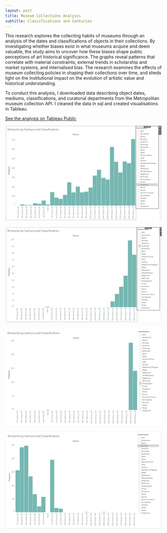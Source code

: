 ```yaml
---
layout: post
title: Museum Collections Analysis
subtitle: Classifications and Centuries
---
```

This research explores the collecting habits of museums through an analysis of the dates and classifications of objects in their collections. By investigating whether biases exist in what museums acquire and deem valuable, the study aims to uncover how these biases shape public perceptions of art historical significance. The graphs reveal patterns that correlate with material constraints, external trends in scholarship and market systems, and internalised bias. The research examines the effects of museum collecting policies in shaping their collections over time, and sheds light on the institutional impact on the evolution of artistic value and historical understanding.

To conduct this analysis, I downloaded data describing object dates, mediums, classifications, and curatorial departments from the Metropolitan museum collection API. I cleaned the data in sql and created visualisations in Tableau. 


[See the analysis on Tableau Public]([https://static1.squarespace.com/static/5c89631011f78455879eedb6/t/5d1505b5ef1f3900016b6931/1561658808353/Forrest_Approaches+to+Digital+Preservation.pdf](https://public.tableau.com/views/Dashboard1_17113896990380/Dashboard1?:language=en-US&:sid=&:display_count=n&:origin=viz_share_link))

![Classifications_Sculpture](https://raw.githubusercontent.com/katforrest/katforrest.github.io/master/assets/img/Classifications_Sculpture.png)

![Classifications_Drawings](https://raw.githubusercontent.com/katforrest/katforrest.github.io/master/assets/img/Classifications_Drawings.png)

![Classifications_Photographs](https://raw.githubusercontent.com/katforrest/katforrest.github.io/master/assets/img/Classifications_Photographs.png)

![Classifications_Bronzes](https://raw.githubusercontent.com/katforrest/katforrest.github.io/master/assets/img/Classifications_Bronzes.png)
